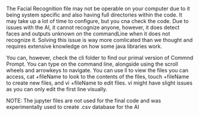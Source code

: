 The Facial Recognition file may not be operable on your computer due to it being system specific and also having full directories within the code. 
It may  take up a lot of time to configure, but you cna check the code.
Due to issues with the AI, it cannot recognize anyone, however, it does detect faces and outputs unknown on the commandLine when it does not recognize it.
Solving this issue is way more comlicated than we thought and requires extensive knowledge on how some java libraries work.

You can, however, check the cli folder to find our primal version of Commnd Prompt.
You can type on the command line, alongside using the scroll wheels and arrowkeys to navigate.
You can use ll to view the files you can access, cat +fileName to look to the contents of the files, touch +fileName to create new files, and vi +fileName to edit files.
vi might have slight issues as you can only edit the first line visually.

NOTE: The jupyter files are not used for the final code and was experimentally used to create .csv database for the AI
